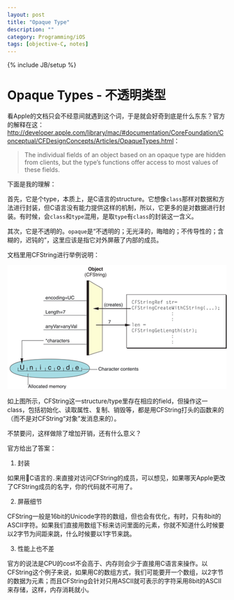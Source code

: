 ```yaml
---
layout: post
title: "Opaque Type"
description: ""
category: Programming/iOS
tags: [objective-C, notes]
---
```

{% include JB/setup %}


# Opaque Types - 不透明类型

看Apple的文档只会不经意间就遇到这个词，于是就会好奇到底是什么东东？官方的解释在这：<http://developer.apple.com/library/mac/#documentation/CoreFoundation/Conceptual/CFDesignConcepts/Articles/OpaqueTypes.html>：

> 	The individual fields of an object based on an opaque type 
> 	are hidden from clients, but the type’s functions 
> 	offer access to most values of these fields.

下面是我的理解：

首先，它是个type，本质上，是C语言的structure。它想像`class`那样对数据和方法进行封装，但C语言没有能力提供这样的机制，所以，它更多的是对数据进行封装。有时候，会`class`和`type`混用，是取`type`有`class`的封装这一含义。

其次，它是不透明的。`opaque`是“不透明的；无光泽的，晦暗的；不传导性的；含糊的，迟钝的”，这里应该是指它对外屏蔽了内部的成员。

文档里用CFString进行举例说明：


![release](/assets/images/opaque_type/opaquetypes.png)

如上图所示，CFString这一structure/type里存在相应的field，但操作这一class，包括初始化、读取属性、复制、销毁等，都是用CFString打头的函数来的（而不是对CFString“对象”发消息来的）。

不禁要问，这样做除了增加开销，还有什么意义？

官方给出了答案：

1. 封装
 
如果用C语言的`.`来直接对访问CFString的成员，可以想见，如果哪天Apple更改了CFString成员的名字，你的代码就不可用了。
	
2. 屏蔽细节

CFString一般是16bit的Unicode字符的数组，但也会有优化，有时，只有8bit的ASCII字符。如果我们直接用数组下标来访问里面的元素，你就不知道什么时候要以2字节为间距来跳，什么时候要以1字节来跳。
	
3. 性能上也不差

官方的说法是CPU的cost不会高于、内存则会少于直接用C语言来操作。以CFString这个例子来说，如果用C的数组方式，我们可能要开一个数组，以2字节的数据为元素；而且CFString会针对只用ASCII就可表示的字符采用8bit的ASCII来存储，这样，内存消耗就小。